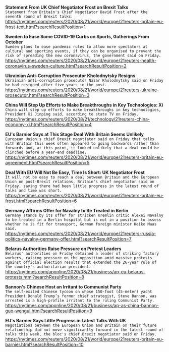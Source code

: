 **Statement From UK Chief Negotiator Frost on Brexit Talks**\
`Statement from Britain's Chief Negotiator David Frost after the seventh round of Brexit talks:`\
https://nytimes.com/reuters/2020/08/21/world/europe/21reuters-britain-eu-frost-text.html?searchResultPosition=1

**Sweden to Ease Some COVID-19 Curbs on Sports, Gatherings From October**\
`Sweden plans to ease pandemic rules to allow more spectators at cultural and sporting events, if they can be organised to prevent the risk of spreading the new coronavirus, the government said on Friday.`\
https://nytimes.com/reuters/2020/08/21/world/europe/21reuters-health-coronavirus-sweden-culture.html?searchResultPosition=2

**Ukrainian Anti-Corruption Prosecutor Kholodnytsky Resigns**\
`Ukrainian anti-corruption prosecutor Nazar Kholodnytsky said on Friday he had resigned after five years in the post.`\
https://nytimes.com/reuters/2020/08/21/world/europe/21reuters-ukraine-prosecutor.html?searchResultPosition=3

**China Will Step Up Efforts to Make Breakthroughs in Key Technologies: Xi**\
`China will step up efforts to make breakthroughs in key technologies, President Xi Jinping said, according to state TV on Friday.`\
https://nytimes.com/reuters/2020/08/21/technology/21reuters-china-economy-xi.html?searchResultPosition=4

**EU's Barnier Says at This Stage Deal With Britain Seems Unlikely**\
`European Union's chief Brexit negotiator said on Friday that talks with Britain this week often appeared to going backwards rather than forwards and, at this point, it looked unlikely that a deal could be clinched before a year-end deadline. `\
https://nytimes.com/reuters/2020/08/21/world/europe/21reuters-britain-eu-agreement.html?searchResultPosition=5

**Deal With EU Will Not Be Easy, Time Is Short: UK Negotiator Frost**\
`It will not be easy to reach a deal between Britain and the European Union on post-Brexit relations, Britain's chief negotiator said on Friday, saying there had been little progress in the latest round of talks and time was short.`\
https://nytimes.com/reuters/2020/08/21/world/europe/21reuters-britain-eu-frost.html?searchResultPosition=6

**Germany Affirms Offer for Navalny to Be Treated in Berlin**\
`Germany stands by its offer for stricken Kremlin critic Alexei Navalny to be treated in a Berlin hospital but is not in a position to assess whether he is fit for transport, German foreign minister Heiko Maas said.`\
https://nytimes.com/reuters/2020/08/21/world/europe/21reuters-russia-politics-navalny-germany-offer.html?searchResultPosition=7

**Belarus Authorities Raise Pressure on Protest Leaders**\
`Belarus' authorities on Friday detained a leader of striking factory workers, raising pressure on the opposition amid massive protests against official election results that extended the 26-year rule of the country's authoritarian president.`\
https://nytimes.com/aponline/2020/08/21/business/ap-eu-belarus-protests.html?searchResultPosition=8

**Bannon's Chinese Host an Irritant to Communist Party**\
`The self-exiled Chinese tycoon on whose 150-foot (45-meter) yacht President Donald Trump’s former chief strategist, Steve Bannon, was arrested is a high-profile irritant to the ruling Communist Party.`\
https://nytimes.com/aponline/2020/08/21/business/ap-as-china-bannon-guo-wengui.html?searchResultPosition=9

**EU's Barnier Says Little Progress in Latest Talks With UK**\
`Negotiations between the European Union and Britain on their future relationship did not move significantly forward in the latest round of talks this week, the bloc's chief Brexit negotiator said on Friday.`\
https://nytimes.com/reuters/2020/08/21/world/europe/21reuters-britain-eu-barnier.html?searchResultPosition=10

